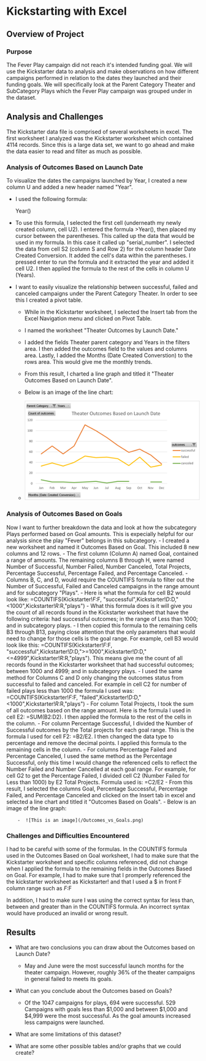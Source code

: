 # Kickstarting with Excel

## Overview of Project

### Purpose

The Fever Play campaign did not reach it's intended funding goal. We will use the Kickstarter data to analysis and make observations on how different campaigns performed in relation to the dates they launched and their funding goals. We will specifically look at the Parent Category Theater and SubCategory Plays which the Fever Play campaign was grouped under in the dataset.


## Analysis and Challenges

The Kickstarter data file is comprised of several worksheets in excel. The first worksheet I analyzed was the Kickstarter worksheet which contained 4114 records. 
Since this is a large data set, we want to go ahead and make the data easier to read and filter as much as possible. 

### Analysis of Outcomes Based on Launch Date

To visualize the dates the campaigns launched by Year, I created a new column U and added a new header named "Year".  
-  I used the following formula:

    Year()

- To use this formula, I selected the first cell (underneath my newly created column, cell U2). I entered the formula >Year(), then placed my cursor between the parentheses. This called up the data that would be used in my formula. In this case it called up "serial_number". I selected the data from cell S2 (column S and Row 2) for the column header Date Created Conversion. It added the cell's data within the parentheses. I pressed enter to run the formula and it extracted the year and added it cell U2. I then applied the formula to the rest of the cells in column U (Years). 

-  I want to easily visualize the relationship between successful, failed and canceled campaigns under the Parent Category Theater. In order to see this I created a pivot table. 
    -  While in the Kickstarter worksheet, I selected the Insert tab from the Excel Navigation menu and clicked on Pivot Table. 
    -  I named the worksheet "Theater Outcomes by Launch Date."
    -  I added the fields Theater parent category and Years in the filters area. I then added the outcomes field to the values and columns area. Lastly, I added the Months (Date Created Converstion) to the rows area. This would give me the monthly trends.
    -  From this result, I charted a line graph and titled it "Theater Outcomes Based on Launch Date". 
    -  Below is an image of the line chart:

    -  ![This is an image](/Theater_Outcomes_vs_Launch.png)

### Analysis of Outcomes Based on Goals

Now I want to further breakdown the data and look at how the subcategory Plays performed based on Goal amounts. This is expecially helpful for our analysis since the play "Fever" belongs in this subcategory.
    -  I created a new worksheet and named it Outcomes Based on Goal. This included 8 new columns and 12 rows.
    -  The first column (Column A) named Goal, contained a range of amounts. The remaining columns B through H, were named Number of Successful, Number Failed, Number Canceled, Total Projects, Percentage Successful, Percentage Failed, and Percentage Canceled.
    -  Columns B, C, and D, would require the COUNTIFS formula to filter out the Number of Successful, Failed and Canceled campaigns in the range amount and for subcategory "Plays". 
    -  Here is what the formula for cell B2 would look like: =COUNTIFS(Kickstarter!$F:$F, "successful",Kickstarter!$D:$D,"<1000",Kickstarter!$R:$R,"plays")
        -  What this formula does is it will give you the count of all records found in the Kickstarter worksheet that have the following criteria: had successful outcomes; in the range of Less than 1000; and in subcategory plays.
        -  I then copied this formula to the remaining cells B3 through B13, paying close attention that the only parameters that would need to change for those cells is the goal range. For example, cell B3 would look like this: =COUNTIFS(Kickstarter!$F:$F, "successful",Kickstarter!$D:$D,">=1000",Kickstarter!$D:$D,"<=4999",Kickstarter!$R:$R,"plays"). This means give me the count of all records found in the Kickstarter worksheet that had successful outcomes; between 1000 and 4999; and in subcategory plays.
        -  I used the same method for Columns C and D only changing the outcomes status from successful to failed and canceled. For example in cell C2 for number of failed plays less than 1000 the formula I used was: =COUNTIFS(Kickstarter!$F:$F, "failed",Kickstarter!$D:$D,"<1000",Kickstarter!$R:$R,"plays")
        -  For column Total Projects, I took the sum of all outcomes based on the range amount. Here is the formula I used in cell E2: =SUM(B2:D2). I then applied the formula to the rest of the cells in the column. 
        -  For column Percentage Successful, I divided the Number of Successful outcomes by the Total projects for each goal range. This is the formula I used for cell F2: =B2/E2. I then changed the data type to percentage and remove the decimal points. I applied this formula to the remaining cells in the column.
        - For columns Percentage Failed and Percentage Canceled, I used the same method as the Percentage Successful, only this time I would change the referenced cells to reflect the Number Failed and Number Cancelled at each goal range. For example, for cell G2 to get the Percentage Failed, I divided cell C2 (Number Failed for Less than 1000) by E2 Total Projects. Formula used is: =C2/E2
        -  From this result, I selected the columns Goal, Percentage Successful, Percentage Failed, and Percentage Canceled and clicked on the Insert tab in excel and selected a line chart and titled it "Outcomes Based on Goals". 
        -  Below is an image of the line graph:

        -  ![This is an image](/Outcomes_vs_Goals.png)

### Challenges and Difficulties Encountered

I had to be careful with some of the formulas. In the COUNTIFS formula used in the Outcomes Based on Goal worksheet, I had to make sure that the Kickstarter worksheet and specific columns referenced, did not change when I applied the formula to the remaining fields in the Outcomes Based on Goal. For example, I had to make sure that I promperly referenced the the kickstarter worksheet as Kickstarter! and that I used a $ in front F column range such as $F:$F

In addition, I had to make sure I was using the correct syntax for less than, between and greater than in the COUNTIFS formula. An incorrect syntax would have produced an invalid or wrong result.

## Results

- What are two conclusions you can draw about the Outcomes based on Launch Date?
    -  May and June were the most successful launch months for the theater campaign. However, roughly 36% of the theater campaigns in general failed to meets its goals.

- What can you conclude about the Outcomes based on Goals?
    -  Of the 1047 campaigns for plays, 694 were successful. 529 Campaigns with goals less than $1,000 and between $1,000 and $4,999 were the most successful. As the goal amounts increased less campaigns were launched.

- What are some limitations of this dataset?

- What are some other possible tables and/or graphs that we could create?
